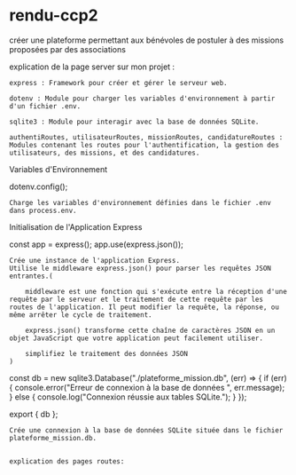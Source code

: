 # rendu-ccp2

créer une plateforme permettant aux bénévoles de postuler à des missions proposées par des associations

explication de la page server sur mon projet :

    express : Framework pour créer et gérer le serveur web.

    dotenv : Module pour charger les variables d'environnement à partir d'un fichier .env.

    sqlite3 : Module pour interagir avec la base de données SQLite.

    authentiRoutes, utilisateurRoutes, missionRoutes, candidatureRoutes : Modules contenant les routes pour l'authentification, la gestion des utilisateurs, des missions, et des candidatures.

Variables d'Environnement

dotenv.config();

    Charge les variables d'environnement définies dans le fichier .env dans process.env.

Initialisation de l'Application Express

const app = express();
app.use(express.json());

    Crée une instance de l'application Express.
    Utilise le middleware express.json() pour parser les requêtes JSON entrantes.(

        middleware est une fonction qui s'exécute entre la réception d'une requête par le serveur et le traitement de cette requête par les routes de l'application. Il peut modifier la requête, la réponse, ou même arrêter le cycle de traitement.

        express.json() transforme cette chaîne de caractères JSON en un objet JavaScript que votre application peut facilement utiliser.

        simplifiez le traitement des données JSON
    )

const db = new sqlite3.Database("./plateforme_mission.db", (err) => {
if (err) {
console.error("Erreur de connexion à la base de données ", err.message);
} else {
console.log("Connexion réussie aux tables SQLite.");
}
});

export { db };

    Crée une connexion à la base de données SQLite située dans le fichier plateforme_mission.db.


    explication des pages routes:
